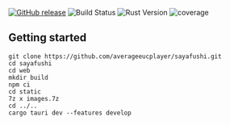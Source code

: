 ﻿[![GitHub release](https://img.shields.io/github/v/release/averageeucplayer/sayafushi.svg)](https://github.com/averageeucplayer/sayafushi/releases)
![Build Status](https://github.com/averageeucplayer/sayafushi/actions/workflows/ci.yml/badge.svg)
![Rust Version](https://img.shields.io/badge/rustc-1.89%2B-orange.svg)
![coverage](https://img.shields.io/badge/coverage-10.95%25-red)

## Getting started

```
git clone https://github.com/averageeucplayer/sayafushi.git
cd sayafushi
cd web
mkdir build
npm ci
cd static
7z x images.7z
cd ../..
cargo tauri dev --features develop
```










